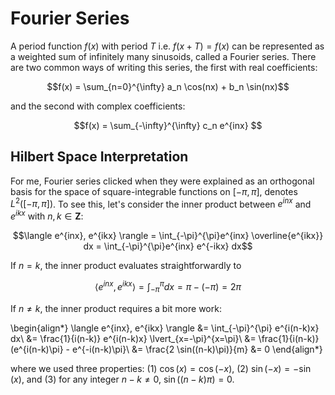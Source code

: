 # Fourier Series

A period function $f(x)$ with period $T$ i.e. $f(x+T) = f(x)$ can be represented
as a weighted sum of infinitely many sinusoids, called a Fourier series. There are 
two common ways of writing this series, the first with real coefficients:

$$f(x) = \sum_{n=0}^{\infty} a_n \cos(nx) + b_n \sin(nx)$$

and the second with complex coefficients:

$$f(x) = \sum_{-\infty}^{\infty} c_n e^{inx} $$


## Hilbert Space Interpretation

For me, Fourier series clicked when they were explained as an orthogonal basis for
the space of square-integrable functions on $[-\pi, \pi]$, denotes $L^2([-\pi, \pi])$.
To see this, let's consider the inner product between $e^{inx}$ and $e^{ikx}$ with
$n, k \in \mathbf{Z}$:

$$\langle e^{inx}, e^{ikx} \rangle = \int_{-\pi}^{\pi}e^{inx} \overline{e^{ikx}} dx = \int_{-\pi}^{\pi}e^{inx} e^{-ikx} dx$$

If $n=k$, the inner product evaluates straightforwardly to

$$\langle e^{inx}, e^{ikx} \rangle = \int_{-\pi}^{\pi} dx = \pi - (-\pi) = 2 \pi$$

If $n \neq k$, the inner product requires a bit more work:

\begin{align*}
\langle e^{inx}, e^{ikx} \rangle &= \int_{-\pi}^{\pi} e^{i(n-k)x} dx\\
&= \frac{1}{i(n-k)} e^{i(n-k)x} \lvert_{x=-\pi}^{x=\pi}\\
&= \frac{1}{i(n-k)} (e^{i(n-k)\pi} - e^{-i(n-k)\pi}\\
&= \frac{2 \sin((n-k)\pi)}{m}
&= 0
\end{align*}

where we used three properties: (1) $\cos(x) = \cos(-x)$, (2) $\sin(-x) = -\sin(x)$, 
and (3) for any integer $n-k \neq 0$, $\sin((n-k)\pi) = 0$.
